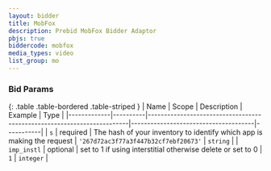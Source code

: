 ```yaml
---
layout: bidder
title: MobFox
description: Prebid MobFox Bidder Adaptor
pbjs: true
biddercode: mobfox
media_types: video
list_group: mo
---
```


### Bid Params

{: .table .table-bordered .table-striped }
| Name        | Scope    | Description                                                            | Example                              | Type      |
|-------------|----------|------------------------------------------------------------------------|--------------------------------------|-----------|
| `s`         | required | The hash of your inventory to identify which app is making the request | `'267d72ac3f77a3f447b32cf7ebf20673'` | `string`  |
| `imp_instl` | optional | set to 1 if using interstitial otherwise delete or set to 0            | `1`                                  | `integer` |
